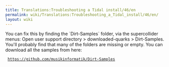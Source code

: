 ```yaml
---
title: Translations:Troubleshooting a Tidal install/46/en
permalink: wiki/Translations:Troubleshooting_a_Tidal_install/46/en/
layout: wiki
---
```


You can fix this by finding the \`Dirt-Samples\` folder, via the
supercollider menus: Open user support directory \> downloaded-quarks \>
Dirt-Samples. You'll probably find that many of the folders are missing
or empty. You can download all the samples from here:

` `[`https://github.com/musikinformatik/Dirt-Samples`](https://github.com/musikinformatik/Dirt-Samples)
